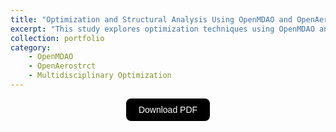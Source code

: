 ```yaml
---
title: "Optimization and Structural Analysis Using OpenMDAO and OpenAeroStruct"
excerpt: "This study explores optimization techniques using OpenMDAO and OpenAeroStruct, starting with the minimization of the Rosenbrock Function to analyze optimization methods and gradient calculations. A detailed investigation of OpenAeroStruct’s structural model follows, leading to an aerodynamic optimization of an isolated wing, considering design variables such as angle of attack, twist, and chord. The effects of an additional aerodynamic constraint on the optimal solution are also analyzed. <br/><img src='/images/portfolio/openaerostruct.png' style='display: block; margin-top: 20px; margin-left: auto; margin-right: auto; width: 70%; height: auto;'>"
collection: portfolio
category:
    - OpenMDAO
    - OpenAerostrct
    - Multidisciplinary Optimization
---
```


<div style="display: flex; justify-content: center; align-items: center;">
  <a href="https://joaogaspar00.github.io/files/projects/OpenAeroStruct.pdf" target="_blank">
    <button style="
      padding: 10px 20px;
      font-size: 14px;
      background-color: black;
      color: white;
      border: none;
      border-radius: 8px;
      cursor: pointer;
      transition: background-color 0.3s;">
      Download PDF
    </button>
  </a>
</div>